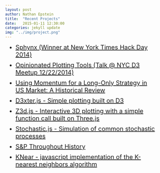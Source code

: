```yaml
---
layout: post
author: Nathan Epstein
title:  "Recent Projects"
date:   2015-01-11 12:30:00
categories: jekyll update
img: "../img/project.png"
---
```

<head>
  <style type="text/css">
    .project{
      font-size: 20px;
      margin: 10px;
    }
  </style>
</head>
<body>
  <ul>
    <li class='project'>
      <a href="http://sphynx.herokuapp.com/">
        Sphynx (Winner at New York Times Hack Day 2014)
      </a>
    </li>
    <li class='project'>
      <a href="https://www.dropbox.com/sh/pda1dfpts02ykvl/AABSDiNeRAtVrE9gKyQOjNmoa?dl=0">
        Opinionated Plotting Tools (Talk @ NYC D3 Meetup 12/22/2014)
      </a>
    </li>
    <li class='project'>
      <a href="http://www.nozariadvisors.com/uploads/1/5/9/7/15973764/momentum_msci_v3.pdf">
        Using  Momentum  for a Long-Only Strategy  in  US  Market: A Historical  Review
      </a>
    </li>
    <li class='project'>
      <a href="https://github.com/NathanEpstein/D3xter">
        D3xter.js - Simple plotting built on D3
      </a>
    </li>
    <li class='project'>
      <a href="https://github.com/NathanEpstein/Z3d">
        Z3d.js - Interactive 3D plotting with a simple function call built on Three.js
      </a>
    </li>
    <li class='project'>
      <a href="https://github.com/NathanEpstein/stochastic">
        Stochastic.js - Simulation of common stochastic processes
      </a>
    </li>
    <li class='project'>
      <a href="http://d3stockmarket.herokuapp.com/">
        S&P Throughout History
      </a>
    </li>
    <li class='project'>
      <a href="https://github.com/NathanEpstein/KNear">
        KNear - javascript implementation of the K-nearest neighbors algorithm
      </a>
    </li>
  </ul>
</body>
